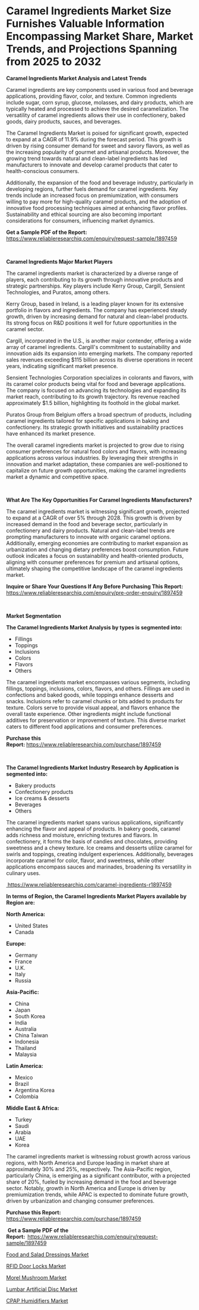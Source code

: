 <p><h1>Caramel Ingredients Market Size Furnishes Valuable Information Encompassing Market Share, Market Trends, and Projections Spanning from 2025 to 2032</h1></p><p><strong>Caramel Ingredients Market Analysis and Latest Trends</strong></p>
<p><p>Caramel ingredients are key components used in various food and beverage applications, providing flavor, color, and texture. Common ingredients include sugar, corn syrup, glucose, molasses, and dairy products, which are typically heated and processed to achieve the desired caramelization. The versatility of caramel ingredients allows their use in confectionery, baked goods, dairy products, sauces, and beverages.</p><p>The Caramel Ingredients Market is poised for significant growth, expected to expand at a CAGR of 11.9% during the forecast period. This growth is driven by rising consumer demand for sweet and savory flavors, as well as the increasing popularity of gourmet and artisanal products. Moreover, the growing trend towards natural and clean-label ingredients has led manufacturers to innovate and develop caramel products that cater to health-conscious consumers.</p><p>Additionally, the expansion of the food and beverage industry, particularly in developing regions, further fuels demand for caramel ingredients. Key trends include an increased focus on premiumization, with consumers willing to pay more for high-quality caramel products, and the adoption of innovative food processing techniques aimed at enhancing flavor profiles. Sustainability and ethical sourcing are also becoming important considerations for consumers, influencing market dynamics.</p></p>
<p><strong>Get a Sample PDF of the Report:&nbsp;</strong> <a href="https://www.reliableresearchiq.com/enquiry/request-sample/1897459?utm_campaign=2333&utm_medium=2&utm_source=Github&utm_content=ia&utm_term=07042025&utm_id=caramel-ingredients">https://www.reliableresearchiq.com/enquiry/request-sample/1897459</a></p>
<p>&nbsp;</p>
<p><strong>Caramel Ingredients Major Market Players</strong></p>
<p><p>The caramel ingredients market is characterized by a diverse range of players, each contributing to its growth through innovative products and strategic partnerships. Key players include Kerry Group, Cargill, Sensient Technologies, and Puratos, among others.</p><p>Kerry Group, based in Ireland, is a leading player known for its extensive portfolio in flavors and ingredients. The company has experienced steady growth, driven by increasing demand for natural and clean-label products. Its strong focus on R&D positions it well for future opportunities in the caramel sector.</p><p>Cargill, incorporated in the U.S., is another major contender, offering a wide array of caramel ingredients. Cargill's commitment to sustainability and innovation aids its expansion into emerging markets. The company reported sales revenues exceeding $115 billion across its diverse operations in recent years, indicating significant market presence.</p><p>Sensient Technologies Corporation specializes in colorants and flavors, with its caramel color products being vital for food and beverage applications. The company is focused on advancing its technologies and expanding its market reach, contributing to its growth trajectory. Its revenue reached approximately $1.5 billion, highlighting its foothold in the global market.</p><p>Puratos Group from Belgium offers a broad spectrum of products, including caramel ingredients tailored for specific applications in baking and confectionery. Its strategic growth initiatives and sustainability practices have enhanced its market presence.</p><p>The overall caramel ingredients market is projected to grow due to rising consumer preferences for natural food colors and flavors, with increasing applications across various industries. By leveraging their strengths in innovation and market adaptation, these companies are well-positioned to capitalize on future growth opportunities, making the caramel ingredients market a dynamic and competitive space.</p></p>
<p>&nbsp;</p>
<p><strong>What Are The Key Opportunities For Caramel Ingredients Manufacturers?</strong></p>
<p><p>The caramel ingredients market is witnessing significant growth, projected to expand at a CAGR of over 5% through 2028. This growth is driven by increased demand in the food and beverage sector, particularly in confectionery and dairy products. Natural and clean-label trends are prompting manufacturers to innovate with organic caramel options. Additionally, emerging economies are contributing to market expansion as urbanization and changing dietary preferences boost consumption. Future outlook indicates a focus on sustainability and health-oriented products, aligning with consumer preferences for premium and artisanal options, ultimately shaping the competitive landscape of the caramel ingredients market.</p></p>
<p><strong>Inquire or Share Your Questions If Any Before Purchasing This Report:</strong> <a href="https://www.reliableresearchiq.com/enquiry/pre-order-enquiry/1897459?utm_campaign=2333&utm_medium=2&utm_source=Github&utm_content=ia&utm_term=07042025&utm_id=caramel-ingredients">https://www.reliableresearchiq.com/enquiry/pre-order-enquiry/1897459</a></p>
<p>&nbsp;</p>
<p><strong>Market Segmentation</strong></p>
<p><strong>The Caramel Ingredients Market Analysis by types is segmented into:</strong></p>
<p><ul><li>Fillings</li><li>Toppings</li><li>Inclusions</li><li>Colors</li><li>Flavors</li><li>Others</li></ul></p>
<p><p>The caramel ingredients market encompasses various segments, including fillings, toppings, inclusions, colors, flavors, and others. Fillings are used in confections and baked goods, while toppings enhance desserts and snacks. Inclusions refer to caramel chunks or bits added to products for texture. Colors serve to provide visual appeal, and flavors enhance the overall taste experience. Other ingredients might include functional additives for preservation or improvement of texture. This diverse market caters to different food applications and consumer preferences.</p></p>
<p><strong>Purchase this Report:&nbsp;</strong><a href="https://www.reliableresearchiq.com/purchase/1897459?utm_campaign=2333&utm_medium=2&utm_source=Github&utm_content=ia&utm_term=07042025&utm_id=caramel-ingredients">https://www.reliableresearchiq.com/purchase/1897459</a></p>
<p>&nbsp;</p>
<p><strong>The Caramel Ingredients Market Industry Research by Application is segmented into:</strong></p>
<p><ul><li>Bakery products</li><li>Confectionery products</li><li>Ice creams & desserts</li><li>Beverages</li><li>Others</li></ul></p>
<p><p>The caramel ingredients market spans various applications, significantly enhancing the flavor and appeal of products. In bakery goods, caramel adds richness and moisture, enriching textures and flavors. In confectionery, it forms the basis of candies and chocolates, providing sweetness and a chewy texture. Ice creams and desserts utilize caramel for swirls and toppings, creating indulgent experiences. Additionally, beverages incorporate caramel for color, flavor, and sweetness, while other applications encompass sauces and marinades, broadening its versatility in culinary uses.</p></p>
<p><a href="https://www.reliableresearchiq.com/caramel-ingredients-r1897459?utm_campaign=2333&utm_medium=2&utm_source=Github&utm_content=ia&utm_term=07042025&utm_id=caramel-ingredients">&nbsp;https://www.reliableresearchiq.com/caramel-ingredients-r1897459</a></p>
<p><strong>In terms of Region, the Caramel Ingredients Market Players available by Region are:</strong></p>
<p>
    <p> <strong> North America: </strong>
        <ul>
            <li>United States</li>
            <li>Canada</li>
        </ul>
        </p> 
    <p> <strong> Europe: </strong>
        <ul>
            <li>Germany</li>
            <li>France</li>
            <li>U.K.</li>
            <li>Italy</li>
            <li>Russia</li>
        </ul>
        </p> 
    <p> <strong> Asia-Pacific: </strong>
        <ul>
            <li>China</li>
            <li>Japan</li>
            <li>South Korea</li>
            <li>India</li>
            <li>Australia</li>
            <li>China Taiwan</li>
            <li>Indonesia</li>
            <li>Thailand</li>
            <li>Malaysia</li>
        </ul>
        </p> 
    <p> <strong> Latin America: </strong>
        <ul>
            <li>Mexico</li>
            <li>Brazil</li>
            <li>Argentina Korea</li>
            <li>Colombia</li>
        </ul>
        </p> 
    <p> <strong> Middle East & Africa: </strong>
        <ul>
            <li>Turkey</li>
            <li>Saudi</li>
            <li>Arabia</li>
            <li>UAE</li>
            <li>Korea</li>
        </ul>
    </p>
    </p>
<p><p>The caramel ingredients market is witnessing robust growth across various regions, with North America and Europe leading in market share at approximately 30% and 25%, respectively. The Asia-Pacific region, particularly China, is emerging as a significant contributor, with a projected share of 20%, fueled by increasing demand in the food and beverage sector. Notably, growth in North America and Europe is driven by premiumization trends, while APAC is expected to dominate future growth, driven by urbanization and changing consumer preferences.</p></p>
<p><strong>Purchase this Report: </strong><a href="https://www.reliableresearchiq.com/purchase/1897459?utm_campaign=2333&utm_medium=2&utm_source=Github&utm_content=ia&utm_term=07042025&utm_id=caramel-ingredients">https://www.reliableresearchiq.com/purchase/1897459</a></p>
<p>&nbsp;<strong>Get a Sample PDF of the Report:&nbsp;&nbsp;</strong><a href="https://www.reliableresearchiq.com/enquiry/request-sample/1897459?utm_campaign=2333&utm_medium=2&utm_source=Github&utm_content=ia&utm_term=07042025&utm_id=caramel-ingredients">https://www.reliableresearchiq.com/enquiry/request-sample/1897459</a></p>
<p><strong></strong></p>
<p><p><a href="https://github.com/kielbledeni0/Market-Research-Report-List-1/blob/main/food-and-salad-dressings-market.md?utm_campaign=2333&utm_medium=2&utm_source=Github&utm_content=ia&utm_term=07042025&utm_id=caramel-ingredients">Food and Salad Dressings Market</a></p><p><a href="https://www.linkedin.com/pulse/marketsize2025-2032withcagrof51factorsinfluencinggrowth-o3dif?utm_campaign=2333&utm_medium=2&utm_source=Github&utm_content=ia&utm_term=07042025&utm_id=caramel-ingredients">RFID Door Locks Market</a></p><p><a href="https://github.com/grevecodeeol/Market-Research-Report-List-1/blob/main/morel-mushroom-market.md?utm_campaign=2333&utm_medium=2&utm_source=Github&utm_content=ia&utm_term=07042025&utm_id=caramel-ingredients">Morel Mushroom Market</a></p><p><a href="https://www.linkedin.com/pulse/strategic-market-insights-global-lumbar-artificial-disc-mc7vc?utm_campaign=2333&utm_medium=2&utm_source=Github&utm_content=ia&utm_term=07042025&utm_id=caramel-ingredients">Lumbar Artificial Disc Market</a></p><p><a href="https://www.linkedin.com/pulse/evaluating-current-future-growth-potential-cpap-humidifiers-gw9jc?utm_campaign=2333&utm_medium=2&utm_source=Github&utm_content=ia&utm_term=07042025&utm_id=caramel-ingredients">CPAP Humidifiers Market</a></p></p>